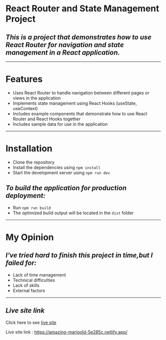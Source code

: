 # **React Router and State Management Project**
## _This is a project that demonstrates how to use React Router for navigation and state management in a React application._
---
# **Features**
* Uses React Router to handle navigation between different pages or views in the application
* Implements state management using React Hooks (useState, useContext)
* Includes example components that demonstrate how to use React Router and React Hooks together
* Includes sample data for use in the application
---
# **Installation**
* Clone the repository
* Install the dependencies using `npm install`
* Start the development server using `npm run dev`
## _To build the application for production deployment:_
* Run `npm run build`
* The optimized build output will be located in the `dist` folder
---
# **My Opinion**
## _I've tried hard to finish this project in time,but I failed for:_
* Lack of time management
* Technical difficulties
* Lack of skills
* External factors
---
## _**Live site link**_
Click here to see [live site](https://amazing-marigold-5e285c.netlify.app/)

Live site link : https://amazing-marigold-5e285c.netlify.app/
